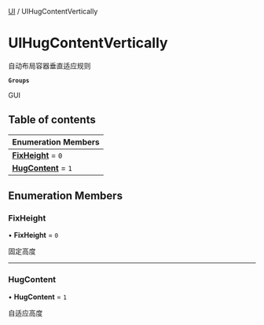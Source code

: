 [UI](../modules/UI.UI.md) / UIHugContentVertically

# UIHugContentVertically <Badge type="tip" text="Enumeration" /> <Score text="UIHugContentVertically" />

自动布局容器垂直适应规则

**`Groups`**

GUI

## Table of contents

| Enumeration Members |
| :-----|
| **[FixHeight](UI.UIHugContentVertically.md#fixheight)** = ``0`` <br> |
| **[HugContent](UI.UIHugContentVertically.md#hugcontent)** = ``1`` <br> |

## Enumeration Members

### FixHeight <Score text="FixHeight" /> 

• **FixHeight** = ``0``

固定高度

___

### HugContent <Score text="HugContent" /> 

• **HugContent** = ``1``

自适应高度
